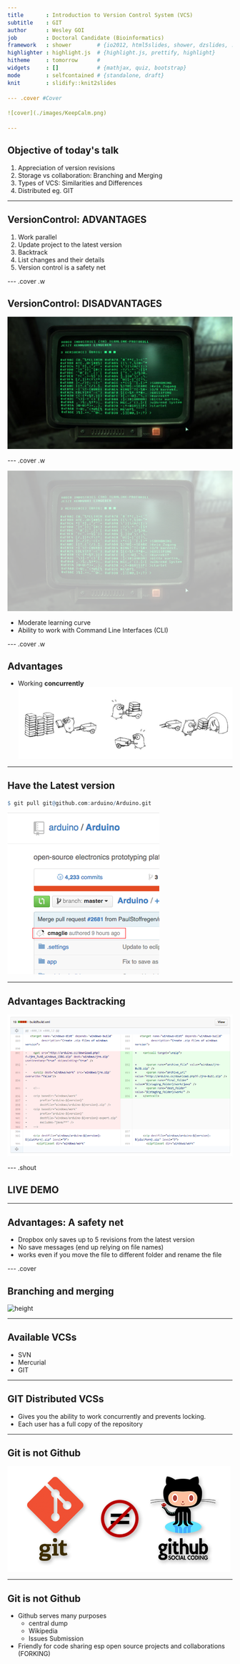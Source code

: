 ```yaml
---
title       : Introduction to Version Control System (VCS)
subtitle    : GIT
author      : Wesley GOI
job         : Doctoral Candidate (Bioinformatics)
framework   : shower        # {io2012, html5slides, shower, dzslides, ...}
highlighter : highlight.js  # {highlight.js, prettify, highlight}
hitheme     : tomorrow      #
widgets     : []            # {mathjax, quiz, bootstrap}
mode        : selfcontained # {standalone, draft}
knit        : slidify::knit2slides

--- .cover #Cover

![cover](./images/KeepCalm.png)

---
```


## Objective of today's talk

1. Appreciation of version revisions
2. Storage vs collaboration: Branching and Merging
3. Types of VCS: Similarities and Differences
4. Distributed eg. GIT

--- 

## VersionControl: **ADVANTAGES**

1. Work parallel
3. Update project to the latest version
2. Backtrack
4. List changes and their details
5. Version control is a safety net

--- .cover .w 
## VersionControl: **DISADVANTAGES**

![width](./images/terminal.png)

--- .cover .w 

![width](./images/terminal_white.png)

* Moderate learning curve
* Ability to work with Command Line Interfaces (CLI)

--- .cover .w

## Advantages 

* Working **concurrently**
![width](./images/gopher.jpg)

---

## Have the Latest version


```r
$ git pull git@github.com:arduino/Arduino.git
```

![height](./images/newest.png)

---

## Advantages Backtracking

![height](./images/blame.png)

--- .shout
## LIVE DEMO

---

## Advantages: A safety net

* Dropbox only saves up to 5 revisions from the latest version
* No save messages (end up relying on file names)
* works even if you move the file to different folder and rename the file

--- .cover

## Branching and merging

![height](http://nvie.com/img/git-model@2x.png)


---
## Available VCSs

* SVN
* Mercurial
* GIT

---
## GIT Distributed VCSs

* Gives you the ability to work concurrently and prevents locking. 
* Each user has a full copy of the repository

---
## Git is not Github
![width](./images/gitNTgithub.png)

---
## Git is not Github
* Github serves many purposes
  * central dump 
  * Wikipedia
  * Issues Submission
* Friendly for code sharing esp open source projects and collaborations (FORKING)

